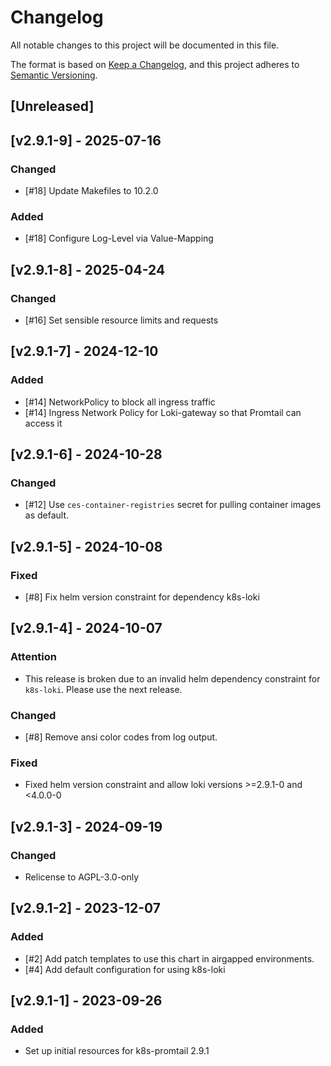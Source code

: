 # Changelog

All notable changes to this project will be documented in this file.

The format is based on [Keep a Changelog](https://keepachangelog.com/en/1.0.0/),
and this project adheres to [Semantic Versioning](https://semver.org/spec/v2.0.0.html).

## [Unreleased]

## [v2.9.1-9] - 2025-07-16
### Changed
- [#18] Update Makefiles to 10.2.0
### Added
- [#18] Configure Log-Level via Value-Mapping

## [v2.9.1-8] - 2025-04-24
### Changed
- [#16] Set sensible resource limits and requests

## [v2.9.1-7] - 2024-12-10
### Added
- [#14] NetworkPolicy to block all ingress traffic
- [#14] Ingress Network Policy for Loki-gateway so that Promtail can access it

## [v2.9.1-6] - 2024-10-28
### Changed
- [#12] Use `ces-container-registries` secret for pulling container images as default.

## [v2.9.1-5] - 2024-10-08
### Fixed
- [#8] Fix helm version constraint for dependency k8s-loki

## [v2.9.1-4] - 2024-10-07

### Attention
- This release is broken due to an invalid helm dependency constraint for `k8s-loki`. Please use the next release.

### Changed
- [#8] Remove ansi color codes from log output.

### Fixed
- Fixed helm version constraint and allow loki versions >=2.9.1-0 and <4.0.0-0

## [v2.9.1-3] - 2024-09-19
### Changed
- Relicense to AGPL-3.0-only

## [v2.9.1-2] - 2023-12-07
### Added
- [#2] Add patch templates to use this chart in airgapped environments.
- [#4] Add default configuration for using k8s-loki

## [v2.9.1-1] - 2023-09-26
### Added
- Set up initial resources for k8s-promtail 2.9.1
